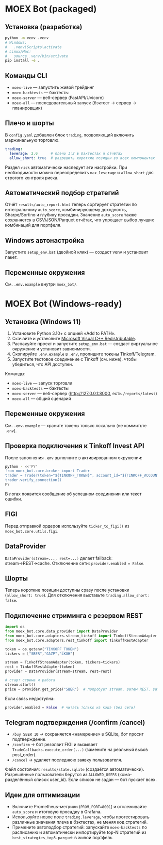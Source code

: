 
# MOEX Bot (packaged)

## Установка (разработка)
```bash
python -m venv .venv
# Windows:
#   .venv\Scripts\activate
# Linux/Mac:
#   source .venv/bin/activate
pip install -e .
```

## Команды CLI
- `moex-live` — запустить живой трейдинг
- `moex-backtests` — бэктесты
- `moex-server` — веб-сервер (FastAPI/Uvicorn)
- `moex-all` — последовательный запуск (бэктест → сервер → планировщик)

## Плечо и шорты
В `config.yaml` добавлен блок `trading`, позволяющий включить маржинальную торговлю.

```yaml
trading:
  leverage: 2.0      # плечо 1:2 в бэктестах и отчётах
  allow_short: true  # разрешить короткие позиции во всех компонентах
```

Раздел `risk` автоматически наследует эти настройки. При необходимости можно
переопределить `max_leverage` и `allow_short` для строгого контроля риска.

## Автоматический подбор стратегий
Отчёт `results/auto_report.html` теперь сортирует стратегии по интегральному
`auto_score`, комбинирующему доходность, Sharpe/Sortino и глубину просадки.
Значение `auto_score` также сохраняется в CSV/JSON/Parquet отчётах, что упрощает
выбор лучших комбинаций для портфеля.

## Windows автонастройка
Запустите `setup_env.bat` (двойной клик) — создаст venv и установит пакет.

## Переменные окружения
См. `.env.example` внутри `moex_bot/`.


# MOEX Bot (Windows-ready)

## Установка (Windows 11)
1. Установите Python 3.10+ c опцией «Add to PATH».
2. Скачайте и установите [Microsoft Visual C++ Redistributable](https://aka.ms/vs/17/release/vc_redist.x64.exe).
3. Распакуйте проект и запустите `setup_env.bat` — создаст виртуальное окружение
   и установит зависимости.
4. Скопируйте `.env.example` в `.env`, пропишите токены Tinkoff/Telegram.
5. Запустите тестовое соединение с Tinkoff (см. ниже), чтобы убедиться, что API
   доступен.

Команды:
- `moex-live` — запуск торговли
- `moex-backtests` — бэктесты
- `moex-server` — веб-сервер (http://127.0.0.1:8000, есть `/reports/latest`)
- `moex-all` — общий сценарий

## Переменные окружения
См. `.env.example` — храните токены только локально (не коммитьте `.env`).

## Проверка подключения к Tinkoff Invest API
После заполнения `.env` выполните в активированном окружении:

```bash
python - <<'PY'
from moex_bot.core.broker import Trader
trader = Trader(token="${TINKOFF_TOKEN}", account_id="${TINKOFF_ACCOUNT_ID}", trade_mode="sandbox")
trader.verify_connection()
PY
```

В логах появится сообщение об успешном соединении или текст ошибки.

## FIGI
Перед отправкой ордеров используйте `ticker_to_figi()` из `moex_bot.core.utils.figi`.

## DataProvider
`DataProvider(stream=..., rest=...)` делает fallback: stream→REST→cache. 
Отключение сети: `provider.enabled = False`.

## Шорты
Теперь короткие позиции доступны сразу после установки (`allow_short: true`).
Для отключения выставьте `trading.allow_short: false`.

## Подключение стриминга с резервом REST

```python
import os
from moex_bot.core.data_provider import DataProvider
from moex_bot.core.adapters.stream_tinkoff import TinkoffStreamAdapter
from moex_bot.core.adapters.rest_tinkoff import TinkoffRestAdapter

token = os.getenv("TINKOFF_TOKEN")
tickers = ["SBER","GAZP","LKOH"]

stream = TinkoffStreamAdapter(token, tickers=tickers)
rest = TinkoffRestAdapter(token)
provider = DataProvider(stream=stream, rest=rest)

# старт стрима и работа
stream.start()
price = provider.get_price("SBER")  # попробует stream, затем REST, затем cache
```

Если связь недоступна:
```python
provider.enabled = False  # читать только из кэша (без сети)
```

## Telegram подтверждения (/confirm /cancel)

- `/buy SBER 10` → сохраняется «намерение» в SQLite, бот просит подтверждение.
- `/confirm` → бот резолвит FIGI и вызывает `TradeCallbacks.execute_order(...)` (замените на реальный вызов post_order).
- `/cancel` → удаляет последнюю заявку пользователя.

Файл состояния: `results/state.sqlite` (создаётся автоматически).
Разрешённые пользователи берутся из `ALLOWED_USERS` (кома-разделённый список user_id). Если список не задан — бот пускает всех.

## Идеи для оптимизации
- Включите Prometheus-метрики (`PROM_PORT=8001`) и отслеживайте `auto_score` и
  итоговую просадку в Grafana.
- Используйте новое поле `trading.leverage`, чтобы протестировать различные
  значения плеча в бэктестах, не меняя код стратегий.
- Примените автоподбор стратегий: запускайте `moex-backtests` по расписанию и
  автоматически импортируйте top-N стратегий из `best_strategies_top3.parquet`
  в живой портфель.
